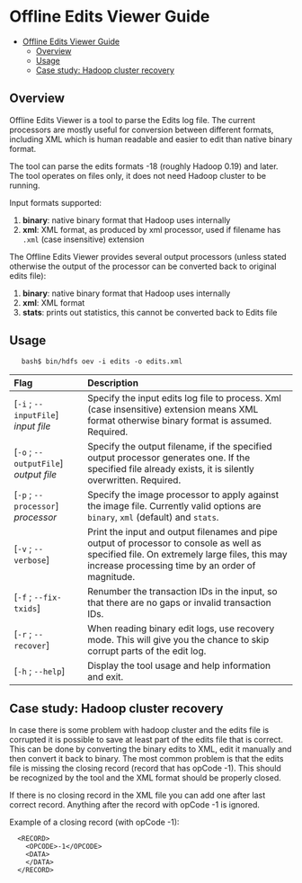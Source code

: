 <!---
  Licensed under the Apache License, Version 2.0 (the "License");
  you may not use this file except in compliance with the License.
  You may obtain a copy of the License at

   http://www.apache.org/licenses/LICENSE-2.0

  Unless required by applicable law or agreed to in writing, software
  distributed under the License is distributed on an "AS IS" BASIS,
  WITHOUT WARRANTIES OR CONDITIONS OF ANY KIND, either express or implied.
  See the License for the specific language governing permissions and
  limitations under the License. See accompanying LICENSE file.
-->

Offline Edits Viewer Guide
==========================

* [Offline Edits Viewer Guide](#Offline_Edits_Viewer_Guide)
    * [Overview](#Overview)
    * [Usage](#Usage)
    * [Case study: Hadoop cluster recovery](#Case_study:_Hadoop_cluster_recovery)

Overview
--------

Offline Edits Viewer is a tool to parse the Edits log file. The current processors are mostly useful for conversion between different formats, including XML which is human readable and easier to edit than native binary format.

The tool can parse the edits formats -18 (roughly Hadoop 0.19) and later. The tool operates on files only, it does not need Hadoop cluster to be running.

Input formats supported:

1.  **binary**: native binary format that Hadoop uses internally
2.  **xml**: XML format, as produced by xml processor, used if filename
    has `.xml` (case insensitive) extension

The Offline Edits Viewer provides several output processors (unless stated otherwise the output of the processor can be converted back to original edits file):

1.  **binary**: native binary format that Hadoop uses internally
2.  **xml**: XML format
3.  **stats**: prints out statistics, this cannot be converted back to
    Edits file

Usage
-----

       bash$ bin/hdfs oev -i edits -o edits.xml

|                                       Flag | Description |
|:---- |:---- |
| [`-i` ; `--inputFile`] *input file* | Specify the input edits log file to process. Xml (case insensitive) extension means XML format otherwise binary format is assumed. Required. |
| [`-o` ; `--outputFile`] *output file* | Specify the output filename, if the specified output processor generates one. If the specified file already exists, it is silently overwritten. Required. |
| [`-p` ; `--processor`] *processor* | Specify the image processor to apply against the image file. Currently valid options are `binary`, `xml` (default) and `stats`. |
| [`-v` ; `--verbose`] | Print the input and output filenames and pipe output of processor to console as well as specified file. On extremely large files, this may increase processing time by an order of magnitude. |
| [`-f` ; `--fix-txids`] | Renumber the transaction IDs in the input, so that there are no gaps or invalid transaction IDs. |
| [`-r` ; `--recover`] | When reading binary edit logs, use recovery mode. This will give you the chance to skip corrupt parts of the edit log. |
| [`-h` ; `--help`] | Display the tool usage and help information and exit. |

Case study: Hadoop cluster recovery
-----------------------------------

In case there is some problem with hadoop cluster and the edits file is corrupted it is possible to save at least part of the edits file that is correct. This can be done by converting the binary edits to XML, edit it manually and then convert it back to binary. The most common problem is that the edits file is missing the closing record (record that has opCode -1). This should be recognized by the tool and the XML format should be properly closed.

If there is no closing record in the XML file you can add one after last correct record. Anything after the record with opCode -1 is ignored.

Example of a closing record (with opCode -1):

      <RECORD>
        <OPCODE>-1</OPCODE>
        <DATA>
        </DATA>
      </RECORD>
